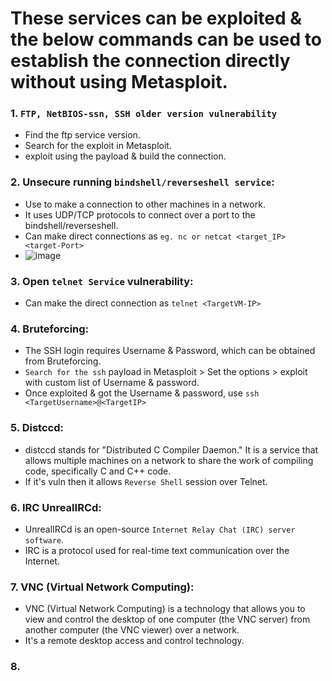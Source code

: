 # These services can be exploited & the below commands can be used to establish the connection directly without using Metasploit.

### 1. `FTP, NetBIOS-ssn, SSH older version vulnerability`
- Find the ftp service version.
- Search for the exploit in Metasploit.
- exploit using the payload & build the connection.

### 2. Unsecure running `bindshell/reverseshell service`:
- Use to make a connection to other machines in a network.
- It uses UDP/TCP protocols to connect over a port to the bindshell/reverseshell.
- Can make direct connections as `eg. nc or netcat <target_IP> <target-Port>`
- ![image](https://github.com/IOxCyber/ZtoM_Bootcamp/assets/40174034/c1e64f83-e07e-4fde-88d1-ed43b9afc632)

### 3. Open `telnet Service` vulnerability:
- Can make the direct connection as `telnet <TargetVM-IP>`

### 4. Bruteforcing:
- The SSH login requires Username & Password, which can be obtained from Bruteforcing.
- `Search for the ssh` payload in Metasploit > Set the options > exploit with custom list of Username & password.
- Once exploited & got the Username & password, use `ssh <TargetUsername>@<TargetIP>`

### 5. Distccd:
- distccd stands for "Distributed C Compiler Daemon." It is a service that allows multiple machines on a network to share the work of compiling code, specifically C and C++ code.
- If it's vuln then it allows `Reverse Shell` session over Telnet.

### 6. IRC UnrealIRCd:
- UnrealIRCd is an open-source `Internet Relay Chat (IRC) server software`.
- IRC is a protocol used for real-time text communication over the Internet.

### 7. VNC (Virtual Network Computing):
- VNC (Virtual Network Computing) is a technology that allows you to view and control the desktop of one computer (the VNC server) from another computer (the VNC viewer) over a network.
- It's a remote desktop access and control technology.

### 8. 


